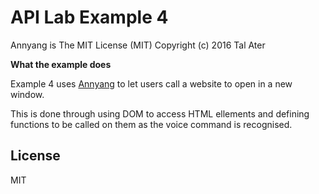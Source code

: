 
# API Lab Example 4

Annyang is The MIT License (MIT)
Copyright (c) 2016 Tal Ater

**What the example does**

Example 4 uses [Annyang] to let users call a website to open in a new window.

This is done through using DOM to access HTML ellements and defining functions to be called on them as the voice command is recognised.


License
----

MIT

   [Annyang]: <https://www.talater.com/annyang/m>
